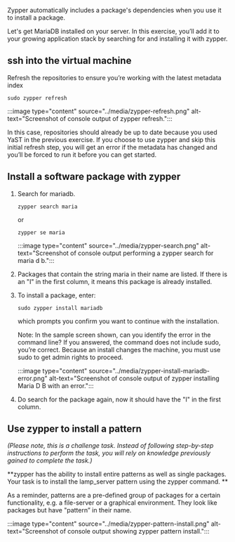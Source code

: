 Zypper automatically includes a package's dependencies when you use it to install a package.

Let's get MariaDB installed on your server. In this exercise, you’ll add it to your growing application stack by searching for and installing it with zypper.  

## ssh into the virtual machine

Refresh the repositories to ensure you’re working with the latest metadata index  

```console
sudo zypper refresh
```

:::image type="content" source="../media/zypper-refresh.png" alt-text="Screenshot of console output of zypper refresh.":::

In this case, repositories should already be up to date because you used YaST in the previous exercise. If you choose to use zypper and skip this initial refresh step, you will get an error if the metadata has changed and you’ll be forced to run it before you can get started.  

## Install a software package with zypper 

1. Search for mariadb.
    
    ```console 
    zypper search maria
    ```

    or

    ```console
    zypper se maria
    ```

    :::image type="content" source="../media/zypper-search.png" alt-text="Screenshot of console output performing a zypper search for maria d b.":::

1. Packages that contain the string maria in their name are listed. If there is an "I" in the first column, it means this package is already installed. 

1. To install a package, enter:  

    ```console
    sudo zypper install mariadb
    ```

    which prompts you confirm you want to continue with the installation.

    Note: In the sample screen shown, can you identify the error in the command line? If you answered, the command does not include sudo, you’re correct. Because an install changes the machine, you must use sudo to get admin rights to proceed.

    :::image type="content" source="../media/zypper-install-mariadb-error.png" alt-text="Screenshot of console output of zypper installing Maria D B with an error.":::

1. Do search for the package again, now it should have the "I" in the first column. 

## Use zypper to install a pattern 

_(Please note, this is a challenge task. Instead of following step-by-step instructions to perform the task, you will rely on knowledge previously gained to complete the task.)_

**zypper has the ability to install entire patterns as well as single packages.  Your task is to install the lamp_server pattern using the zypper command. **

As a reminder, patterns are a pre-defined group of packages for a certain functionality, e.g. a file-server or a graphical environment. They look like packages but have "pattern” in their name.

:::image type="content" source="../media/zypper-pattern-install.png" alt-text="Screenshot of console output showing zypper pattern install.":::
